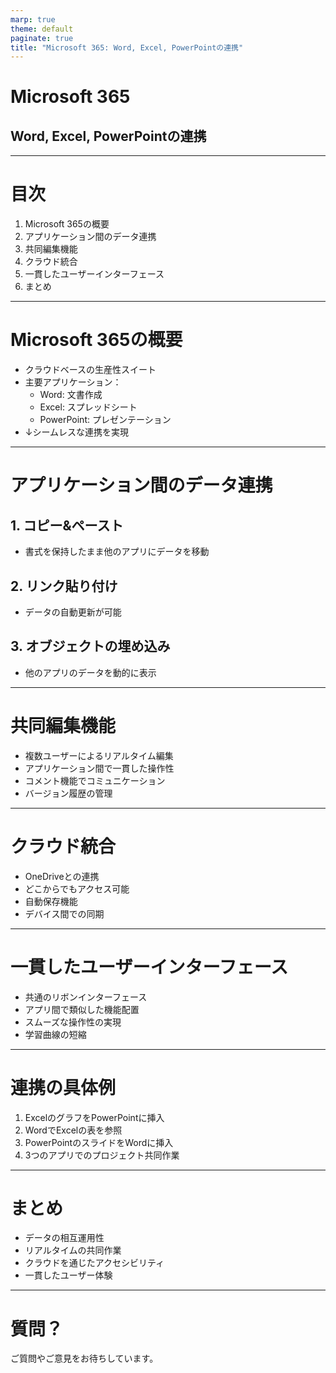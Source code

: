 ```yaml
---
marp: true
theme: default
paginate: true
title: "Microsoft 365: Word, Excel, PowerPointの連携"
---
```


# Microsoft 365
## Word, Excel, PowerPointの連携

---

# 目次

1. Microsoft 365の概要
2. アプリケーション間のデータ連携
3. 共同編集機能
4. クラウド統合
5. 一貫したユーザーインターフェース
6. まとめ

---

# Microsoft 365の概要

- クラウドベースの生産性スイート
- 主要アプリケーション：
  - Word: 文書作成
  - Excel: スプレッドシート
  - PowerPoint: プレゼンテーション
- ↓シームレスな連携を実現

---

# アプリケーション間のデータ連携

## 1. コピー&ペースト
- 書式を保持したまま他のアプリにデータを移動

## 2. リンク貼り付け
- データの自動更新が可能

## 3. オブジェクトの埋め込み
- 他のアプリのデータを動的に表示

---

# 共同編集機能

- 複数ユーザーによるリアルタイム編集
- アプリケーション間で一貫した操作性
- コメント機能でコミュニケーション
- バージョン履歴の管理

---

# クラウド統合

- OneDriveとの連携
- どこからでもアクセス可能
- 自動保存機能
- デバイス間での同期

---

# 一貫したユーザーインターフェース

- 共通のリボンインターフェース
- アプリ間で類似した機能配置
- スムーズな操作性の実現
- 学習曲線の短縮

---

# 連携の具体例

1. ExcelのグラフをPowerPointに挿入
2. WordでExcelの表を参照
3. PowerPointのスライドをWordに挿入
4. 3つのアプリでのプロジェクト共同作業

---

# まとめ

- データの相互運用性
- リアルタイムの共同作業
- クラウドを通じたアクセシビリティ
- 一貫したユーザー体験

---

# 質問？

ご質問やご意見をお待ちしています。